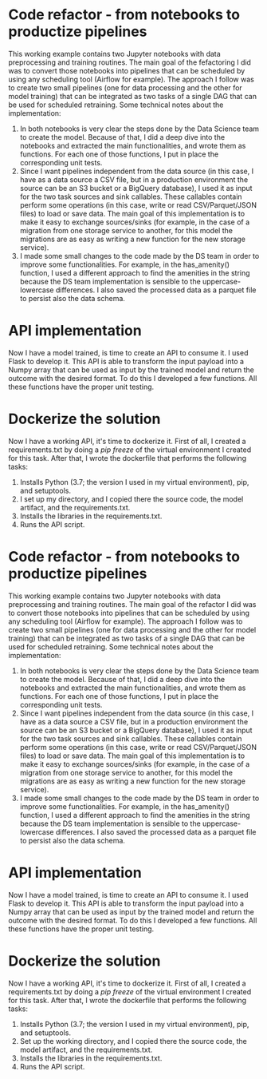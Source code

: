 # Code refactor - from notebooks to productize pipelines

This working example contains two Jupyter notebooks with data preprocessing and
training routines. The main goal of the fefactoring I did was to convert those notebooks
into pipelines that can be scheduled by using any scheduling tool (Airflow for example).
The approach I follow was to create two small pipelines (one for data processing and the other
for model training) that can be integrated as two tasks of a single DAG that can be used
for scheduled retraining. Some technical notes about the implementation:
1. In both notebooks is very clear the steps done by the Data Science team to create the model.
Because of that, I did a deep dive into the notebooks and extracted the main functionalities,
and wrote them as functions. For each one of those functions, I put in place the corresponding
unit tests.
2. Since I want pipelines independent from the data source (in this case, I have as a data source
a CSV file, but in a production environment the source can be an S3 bucket or a BigQuery database),
I used it as input for the two task sources and sink callables. These callables contain perform
some operations (in this case, write or read CSV/Parquet/JSON files) to load or save data. The
main goal of this implementation is to make it easy to exchange sources/sinks (for example, in the case
of a migration from one storage service to another, for this model the migrations are as easy as writing a new
function for the new storage service).
3. I made some small changes to the code made by the DS team in order to improve some functionalities. For
example, in the has_amenity() function, I used a different approach to find the amenities in the string
because the DS team implementation is sensible to the uppercase-lowercase differences. I also saved
the processed data as a parquet file to persist also the data schema.

# API implementation

Now I have a model trained, is time to create an API to consume it. I used Flask to develop it.
This API is able to transform the input payload into a Numpy array that can be used as input by the
trained model and return the outcome with the desired format. To do this I developed a few functions.
All these functions have the proper unit testing.

# Dockerize the solution

Now I have a working API, it's time to dockerize it. First of all, I created a requirements.txt by doing
a *pip freeze* of the virtual environment I created for this task. After that, I wrote the dockerfile
that performs the following tasks:
1. Installs Python (3.7; the version I used in my virtual environment), pip, and setuptools. 
2. I set up my directory, and I copied there the source code, the model artifact, and the requirements.txt.
3. Installs the libraries in the requirements.txt.
4. Runs the API script.

# Code refactor - from notebooks to productize pipelines

This working example contains two Jupyter notebooks with data preprocessing and
training routines. The main goal of the refactor I did was to convert those notebooks
into pipelines that can be scheduled by using any scheduling tool (Airflow for example).
The approach I follow was to create two small pipelines (one for data processing and the other
for model training) that can be integrated as two tasks of a single DAG that can be used
for scheduled retraining. Some technical notes about the implementation:
1. In both notebooks is very clear the steps done by the Data Science team to create the model.
Because of that, I did a deep dive into the notebooks and extracted the main functionalities, 
and wrote them as functions. For each one of those functions, I put in place the corresponding
unit tests.
2. Since I want pipelines independent from the data source (in this case, I have as a data source
a CSV file, but in a production environment the source can be an S3 bucket or a BigQuery database),
I used it as input for the two task sources and sink callables. These callables contain perform
some operations (in this case, write or read CSV/Parquet/JSON files) to load or save data. The
main goal of this implementation is to make it easy to exchange sources/sinks (for example, in the case
of a migration from one storage service to another, for this model the migrations are as easy as writing a new
function for the new storage service).
3. I made some small changes to the code made by the DS team in order to improve some functionalities. For
example, in the has_amenity() function, I used a different approach to find the amenities in the string
because the DS team implementation is sensible to the uppercase-lowercase differences. I also saved
the processed data as a parquet file to persist also the data schema.

# API implementation

Now I have a model trained, is time to create an API to consume it. I used Flask to develop it.
This API is able to transform the input payload into a Numpy array that can be used as input by the
trained model and return the outcome with the desired format. To do this I developed a few functions.
All these functions have the proper unit testing.

# Dockerize the solution

Now I have a working API, it's time to dockerize it. First of all, I created a requirements.txt by doing
a *pip freeze* of the virtual environment I created for this task. After that, I wrote the dockerfile
that performs the following tasks:
1. Installs Python (3.7; the version I used in my virtual environment), pip, and setuptools. 
2. Set up the working directory, and I copied there the source code, the model artifact,
and the requirements.txt.
3. Installs the libraries in the requirements.txt.
4. Runs the API script.
